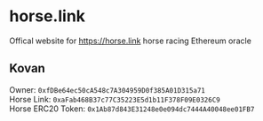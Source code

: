 # horse.link
Offical website for https://horse.link horse racing Ethereum oracle

## Kovan
Owner: `0xfDBe64ec50cA548c7A304959D0f385A01D315a71`  
Horse Link: `0xaFab468B37c77C35223E5d1b11F378F09E0326C9`  
Horse ERC20 Token:  `0x1Ab87d843E31248e0e094dc7444A40048ee01FB7`  
